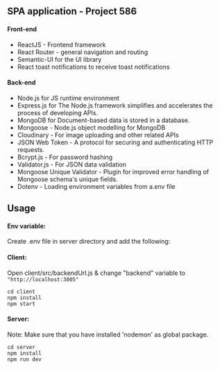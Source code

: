 ## SPA application - Project 586

#### Front-end

- ReactJS - Frontend framework
- React Router - general navigation and routing
- Semantic-UI for the UI library
- React toast notifications to receive toast notifications

#### Back-end

- Node.js for JS runtime environment
- Express.js for The Node.js framework simplifies and accelerates the process of developing APIs.
- MongoDB for Document-based data is stored in a database.
- Mongoose - Node.js object modelling for MongoDB
- Cloudinary - For image uploading and other related APIs
- JSON Web Token - A protocol for securing and authenticating HTTP requests.
- Bcrypt.js - For password hashing
- Validator.js - For JSON data validation
- Mongoose Unique Validator - Plugin for improved error handling of Mongoose schema's unique fields.
- Dotenv - Loading environment variables from a.env file


## Usage


#### Env variable:

Create .env file in server directory and add the following:


#### Client:

Open client/src/backendUrl.js & change "backend" variable to `"http://localhost:3005"`

```
cd client
npm install
npm start
```

#### Server:

Note: Make sure that you have installed 'nodemon' as global package.

```
cd server
npm install
npm run dev
```
